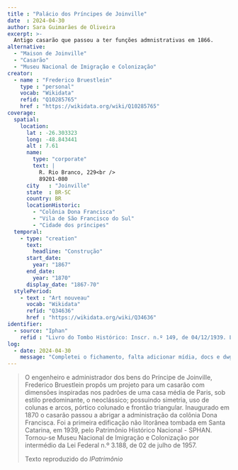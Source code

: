 ```yaml
---
title : "Palácio dos Príncipes de Joinville"
date  : 2024-04-30
author: Sara Guimarães de Oliveira
excerpt: >-
  Antigo casarão que passou a ter funções admnistrativas em 1866.
alternative:
  - "Maison de Joinville"
  - "Casarão"
  - "Museu Nacional de Imigração e Colonização"
creator:
  - name : "Frederico Bruestlein"
    type : "personal"
    vocab: "Wikidata"
    refid: "Q10285765"
    href : "https://wikidata.org/wiki/Q10285765"
coverage:
  spatial:
    location:
      lat : -26.303323 
      long: -48.843441
      alt : 7.61
      name:
        type: "corporate"
        text: |
          R. Rio Branco, 229<br />
          89201-080
      city   : "Joinville"
      state  : BR-SC
      country: BR
      locationHistoric:
        - "Colônia Dona Francisca"
        - "Vila de São Francisco do Sul"
        - "Cidade dos príncipes"
  temporal:
    - type: "creation"
      text:
        headline: "Construção"
      start_date:
        year: "1867"
      end_date:
        year: "1870"
      display_date: "1867-70"
  stylePeriod:
    - text : "Art nouveau"
      vocab: "Wikidata"
      refid: "Q34636"
      href : "https://wikidata.org/wiki/Q34636"
identifier:
  - source: "Iphan"
    refid : "Livro do Tombo Histórico: Inscr. n.º 149, de 04/12/1939. Livro do Tombo Belas Artes: Inscr. n.º 290, de 04/12/1939"
log:
  - date: 2024-04-30
    message: "Completei o fichamento, falta adicionar mídia, docs e dwg"
---
```


> O engenheiro e administrador dos bens do Príncipe de Joinville,
> Frederico Bruestlein propôs um projeto para um casarão com dimensões
> inspiradas nos padrões de uma casa média de Paris, sob estilo
> predominante, o neoclássico; possuindo simetria, uso de colunas e arcos,
> pórtico colunado e frontão triangular. Inaugurado em 1870 o casarão
> passou a abrigar a administração da colônia Dona Francisca. Foi a
> primeira edificação não litorânea tombada em Santa Catarina, em 1939,
> pelo Patrimônio Histórico Nacional - SPHAN. Tornou-se Museu Nacional de
> Imigração e Colonização por intermédio da Lei Federal n.º 3.188, de 02
> de julho de 1957.
>
> <footer class="figure-caption">Texto reproduzido
> do <cite>IPatrimônio</footer>
